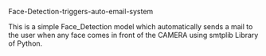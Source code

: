 Face-Detection-triggers-auto-email-system

This is a simple Face_Detection model which automatically sends a mail to the user when any face comes in front of the CAMERA using smtplib Library of Python.

